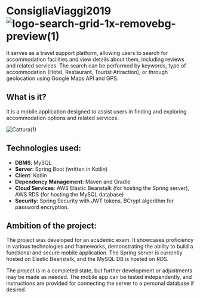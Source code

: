 # ConsigliaViaggi2019 ![logo-search-grid-1x-removebg-preview(1)](https://github.com/Noctino52/ConsigliaViaggi2019/assets/20641545/30764908-c939-4afe-bad7-76a20fa1bb93)


It serves as a travel support platform, allowing users to search for accommodation facilities and view details about them, including reviews and related services.
The search can be performed by keywords, type of accommodation (Hotel, Restaurant, Tourist Attraction), or through geolocation using Google Maps API and GPS.



## What is it?
It is a mobile application designed to assist users in finding and exploring accommodation options and related services.

![Cattura(1)](https://github.com/Noctino52/ConsigliaViaggi2019/assets/20641545/35236bcd-9cc8-4d14-8896-d0940756aa1c)

## Technologies used:
- **DBMS**: MySQL
- **Server**: Spring Boot (written in Kotlin)
- **Client**: Kotlin
- **Dependency Management**: Maven and Gradle
- **Cloud Services**: AWS Elastic Beanstalk (for hosting the Spring server), AWS RDS (for hosting the MySQL database)
- **Security**: Spring Security with JWT tokens, BCrypt algorithm for password encryption.

## Ambition of the project:
The project was developed for an academic exam. It showcases proficiency in various technologies and frameworks, demonstrating the ability to build a functional and secure mobile application.
The Spring server is currently hosted on Elastic Beanstalk, and the MySQL DB is hosted on RDS.

The project is in a completed state, but further development or adjustments may be made as needed.
The mobile app can be tested independently, and instructions are provided for connecting the server to a personal database if desired.
